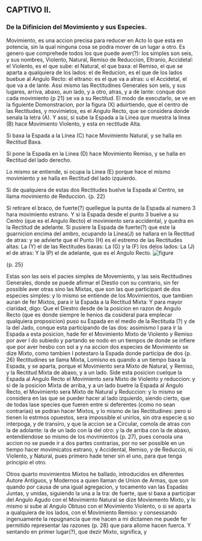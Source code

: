 ## CAPTIVO II.
### De la Difinicion del Movimiento y sus Especies. 

Movimiento, es una accion precisa para reducer en Acto lo que esta en potencia, sin la qual ninguna cosa se podra mover de un lugar a otro. Es genero que comprehede todos los que puede aver(?): los simples son seis, y sus nombres, Violento, Natural, Remiso de Reduccion, Eltranio, Accidetal: el Violento, es el que sube: el Natural, el que baxa: el Remiso, el que se aparta a qualquiera de los lados: el de Reducion, es el que de los lados buebue al Angulo Recto: el eltrano: es el que va a atras: u el Accidetal, el que va a de lante. Assi mismo las Rectitudines Generales son seis, y sus lugares, arriva, abaxo, aun lado, y a otro, atras, y a de lante: conque don cada movimiento {p 21} se va a su Rectitud. El modo de executarlo, se ve en la figuiente Domonstracion, por la figura (X) aduirtiendo, que el centro de las Rectitudes, y movimietos, es el Angulo Recto, que se considera donde senala la letra (A). Y assi, si sube la Espada a la Linea que muestra la linea (B) hace Movimiento Violento, y esta en rectitude Alta.

Si baxa la Espada a la Linea (C) hace Movimiento Natural, y se halla en Rectitud Baxa.

Si pone la Espada en la Linea (D) hace Movimiento Remiso, y se halla en Rectitud del lado derecho.

Lo mismo se entiende, si ocupa la Linea (E) porque hace el mismo movimiento y se halla en Rectitud del lado izquierdo.

Si de qualquiera de estas dos Rectitudes buelve la Espada al Centro, se llama movimiento de Reduccion.
{p. 22}

Si retirare el braco, de fuerte(?) quellegue la punta de la Espada al numero 3 hara movimiento estrano. Y si la Espada desde el punto 3 buelve a su Centro (que es el Angulo Recto) el movimiento sera accidental, y quedra en la Rectitud de adelante.
Si pusiere la Espada de fuerte(?) que este la guarnicion encima del ambro, ocupando la Linea(J) se hallara en la Rectitud de atras: y se advierte que el Punto (H) es el estremo de las Rectitudes altas: La (Y) el de las Rectitudes baxas: La (G) y la (F) los delos lados: La (J) el de atras: Y la (P) el de adelante, que es el Angulo Recto.
![figure](https://github.com/RomanosTrechlis/MyNotes/blob/master/de_los_movimientos_rectitudes.png "")

{p. 25}

Estas son las seis el pacies simples de Movemiento, y las seis Rectitudines Generales, donde se puede afirmar el Diestio con su contrario, sin fer possible aver otras sino las Mixtas, que son las que participant de dos especies simples: y lo mismo se entiende de los Movimientos, que tambien auran de fer Mixtos, para ir la Espada a la Rectitud Mixta: Y para mayor claridad, digo: Que el Diestro desde de la posicion en razon de Angulo Recto (que  es donde siempre le henios da cosideral para emplecar qualquiera proposicion) puso su Espada en el medio de la Rectituda (?) y de la del Jado, conque esta participando de las dos: assimismo I para ir la Espada a esta posicion, hade fer el Movimiento Mixto de Violento y Remiso por aver I do subiedo y partando se nodo en un tiempos de donde se infiere que por aver hesbo con sol a y na accion dos especies de Movimiento se dize Mixto, como tambien I potestaro la Espada donde participa de dos {p. 26} Rectitudines se llama Mixta, Lomisno es quando a un tiempo baxa la Espada, y se aparta, porque el Movimiento sera Mixto de Natural, y Remiso, y la Rectitud Mixta de abaxo, y a un lado. Side esta posicion cuelque la Espada al Angulo Recto el Movimiento sera Mixto de Violento y reduccion: y si de la posicion Mixta de arriba, y a un lado buetre la Espada al Angulo Recto, el Movimiento sera Mixto de Natural y Reduccion: y lo mismo se considera en las que se pueder hacer al lado izquierdo, siendo cierto, que de todas lase species que fueren entre si deferentes (como no sean contrarias) se podran hacer Mixtos, y lo mismo de las Rectitudines: pero si tienen lo estrmos opuestos, sera impossible el unirlos, sin otra especie q so interpoga, y de transiro, y que la accion se a Circular, comola de atras con la de adolante: la de un lado con la del otro: y la de arriba con la de abaxo, entendiendose so mismo de los movimientos {p. 27), pues consola una accion no se puede ir a dos partes contrarias, por no ser possible en un tiempo hacer movimicatos estrano, y Accidental, Remiso, y de Reduccio, ni Violento, y Natural, pues primero hade tener sin el uno, para que tenga principio el otro.

Otros quarto movimientos Mixtos he ballado, introducidos en diferentes Autore Antiguos, y Modernos a quien llaman de Union de Armas, que son quando por causa de una igual agregacion, y tocamento van las Espadas Juntas, y unidas, siguiendo la una a la tra: de fuerte, que si baxa a participar del Angulo Agudo con el Movimiento Natural se dize Moviemento Mixto, y lo mismo si sube al Angulo Obtuso con el Movimiento Violento, o si se aparta a qualquiera de los lados, con el Movimiento Remiso: y consessando ingenuamente la repugnancia que me hacen a mi dictamen me puede fer permitido representar las razones {p. 28} que para allome hacen fuerca. Y sentando en primer lugar(?), que dezir Mixto, significa, y 

